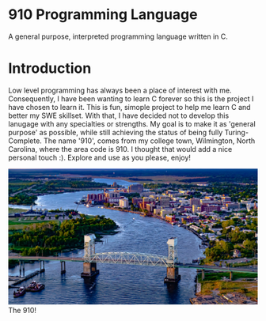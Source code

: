 # 910 Programming Language
A general purpose, interpreted programming language written in C.

# Introduction
Low level programming has always been a place of interest with me. Consequently, I have been wanting to learn C forever so this is the project I have chosen to learn it. This is fun, simople project to help me learn C and better my SWE skillset. With that, I have decided not to develop this lanugage with any specialties or strengths. My goal is to make it as 'general purpose' as possible, while still achieving the status of being fully Turing-Complete. The name '910', comes from my college town, Wilmington, North Carolina, where the area code is 910. I thought that would add a nice personal touch :). Explore and use as you please, enjoy!

![Aerial View of Wilmington](https://github.com/bradenhelmer/910-programming-language/blob/main/images/Wilmy.jpeg)
The 910!
